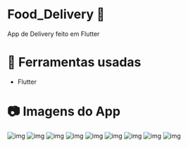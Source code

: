 # Food_Delivery 🍔
 App de Delivery feito em Flutter 
	
# 🔨 Ferramentas usadas
<ul>
	<li> Flutter </li>
</ul>

# 📷 Imagens do App

 ![img](food_delivery/ImagensFoodDelivery/img1.png)
 ![img](food_delivery/ImagensFoodDelivery/img2.png)
 ![img](food_delivery/ImagensFoodDelivery/img3.png)
 ![img](food_delivery/ImagensFoodDelivery/img4.png)
 ![img](food_delivery/ImagensFoodDelivery/img5.png)
 ![img](food_delivery/ImagensFoodDelivery/img6.png)
 ![img](food_delivery/ImagensFoodDelivery/img9.png)
 ![img](food_delivery/ImagensFoodDelivery/img7.png)
 ![img](food_delivery/ImagensFoodDelivery/img8.png)
 
 






